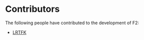 # Contributors

The following people have contributed to the development of F2:

<!-- Add your name below, sort alphabetically by surname. Link to GitHub profile / your home page. -->

- [LRTFK](https://github.com/LRTFK)

